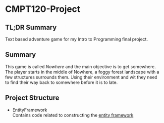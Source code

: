# CMPT120-Project

## TL;DR Summary
Text based adventure game for my Intro to Programming final project.

## Summary
This game is called <i>Nowhere</i> and the main objective is to get somewhere.<br>
The player starts in the middle of Nowhere, a foggy forest landscape with a few structures surrounds them. Using
their environment and wit they need to find their way back to somewhere before it is to late.

## Project Structure
* EntityFramework<br>
  Contains code related to constructing the 
  <a href="http://www.richardlord.net/blog/ecs/what-is-an-entity-framework.html">entity framework</a>
